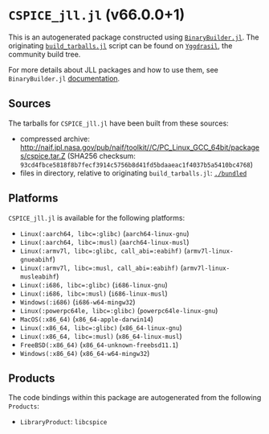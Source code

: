 # `CSPICE_jll.jl` (v66.0.0+1)

This is an autogenerated package constructed using [`BinaryBuilder.jl`](https://github.com/JuliaPackaging/BinaryBuilder.jl). The originating [`build_tarballs.jl`](https://github.com/JuliaPackaging/Yggdrasil/blob/75b641e9add853665ee1ee07c46b3d6d3f27b7c4/C/CSPICE/build_tarballs.jl) script can be found on [`Yggdrasil`](https://github.com/JuliaPackaging/Yggdrasil/), the community build tree.

For more details about JLL packages and how to use them, see `BinaryBuilder.jl` [documentation](https://juliapackaging.github.io/BinaryBuilder.jl/dev/jll/).

## Sources

The tarballs for `CSPICE_jll.jl` have been built from these sources:

* compressed archive: http://naif.jpl.nasa.gov/pub/naif/toolkit//C/PC_Linux_GCC_64bit/packages/cspice.tar.Z (SHA256 checksum: `93cd4fbce5818f8b7fecf3914c5756b8d41fd5bdaaeac1f4037b5a5410bc4768`)
* files in directory, relative to originating `build_tarballs.jl`: [`./bundled`](https://github.com/JuliaPackaging/Yggdrasil/tree/75b641e9add853665ee1ee07c46b3d6d3f27b7c4/C/CSPICE/bundled)

## Platforms

`CSPICE_jll.jl` is available for the following platforms:

* `Linux(:aarch64, libc=:glibc)` (`aarch64-linux-gnu`)
* `Linux(:aarch64, libc=:musl)` (`aarch64-linux-musl`)
* `Linux(:armv7l, libc=:glibc, call_abi=:eabihf)` (`armv7l-linux-gnueabihf`)
* `Linux(:armv7l, libc=:musl, call_abi=:eabihf)` (`armv7l-linux-musleabihf`)
* `Linux(:i686, libc=:glibc)` (`i686-linux-gnu`)
* `Linux(:i686, libc=:musl)` (`i686-linux-musl`)
* `Windows(:i686)` (`i686-w64-mingw32`)
* `Linux(:powerpc64le, libc=:glibc)` (`powerpc64le-linux-gnu`)
* `MacOS(:x86_64)` (`x86_64-apple-darwin14`)
* `Linux(:x86_64, libc=:glibc)` (`x86_64-linux-gnu`)
* `Linux(:x86_64, libc=:musl)` (`x86_64-linux-musl`)
* `FreeBSD(:x86_64)` (`x86_64-unknown-freebsd11.1`)
* `Windows(:x86_64)` (`x86_64-w64-mingw32`)

## Products

The code bindings within this package are autogenerated from the following `Products`:

* `LibraryProduct`: `libcspice`
